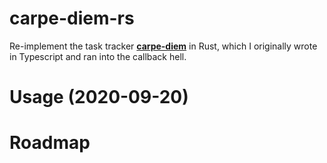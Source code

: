 # carpe-diem-rs

Re-implement the task tracker [**carpe-diem**](https://github.com/TianyiShi2001/carpe-diem) in Rust, which I originally wrote in Typescript and ran into the callback hell.

# Usage (2020-09-20)



# Roadmap

